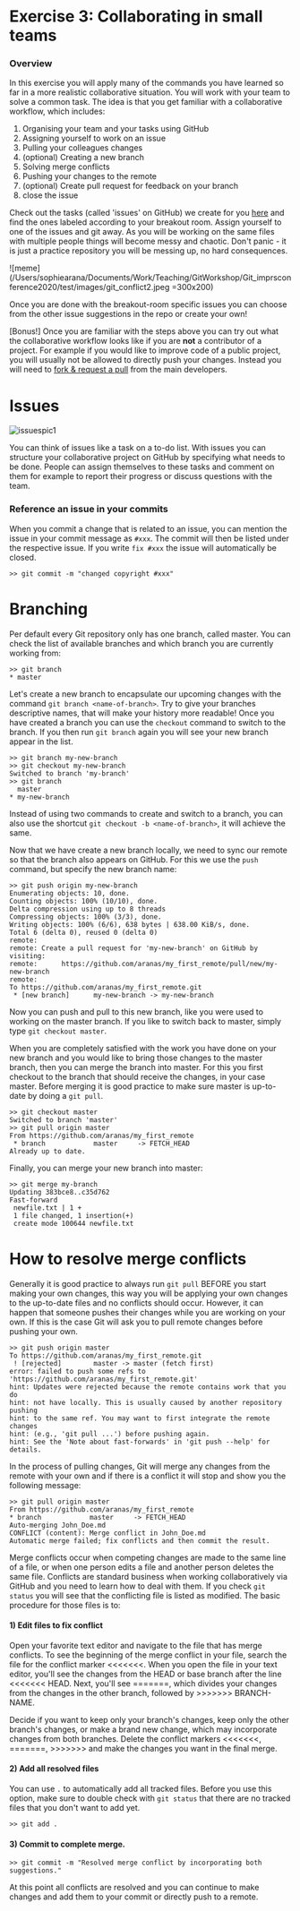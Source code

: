 # Exercise 3: Collaborating in small teams

### Overview
In this exercise you will apply many of the commands you have learned so far in a more realistic collaborative situation. You will work with your team to solve a common task. The idea is that you get familiar with a collaborative workflow, which includes:

1) Organising your team and your tasks using GitHub
2) Assigning yourself to work on an issue
3) Pulling your colleagues changes
4) (optional) Creating a new branch
5) Solving merge conflicts
6) Pushing your changes to the remote
7) (optional) Create pull request for feedback on your branch
8) close the issue

Check out the tasks (called 'issues' on GitHub) we create for you [here](https://github.com/Donders-Institute/git-workshop/issues) and find the ones labeled according to your breakout room. Assign yourself to one of the issues and git away. As you will be working on the same files with multiple people things will become messy and chaotic. Don't panic - it is just a practice repository you will be messing up, no hard consequences.

![meme](/Users/sophiearana/Documents/Work/Teaching/GitWorkshop/Git_imprsconference2020/test/images/git_conflict2.jpeg =300x200)

Once you are done with the breakout-room specific issues you can choose from the other issue suggestions in the repo or create your own!

[Bonus!] Once you are familiar with the steps above you can try out what the collaborative workflow looks like if you are **not** a contributor of a project. For example if you would like to improve code of a public project, you will usually not be allowed to directly push your changes. Instead you will need to [fork & request a pull](https://github.com/susam/gitpr) from the main developers.

#  
#  
#  
#  
#  
#  
#  
 


# Issues

![issuespic1](/Users/sophiearana/Documents/Work/Teaching/GitWorkshop/Git_imprsconference2020/test/images/issues_pic.png)

You can think of issues like a task on a to-do list. With issues you can structure your collaborative project on GitHub by specifying what needs to be done. People can assign themselves to these tasks and comment on them for example to report their progress or discuss questions with the team.

### Reference an issue in your commits

When you commit a change that is related to an issue, you can mention the issue in your commit message as ```#xxx```. The commit will then be listed under the respective issue. If you write ```fix #xxx``` the issue will automatically be closed.

```console
>> git commit -m "changed copyright #xxx"

```
# Branching
Per default every Git repository only has one branch, called master. You can check the list of available branches and which branch you are currently working from:

```console
>> git branch
* master
```

Let's create a new branch to encapsulate our upcoming changes with the command ```git branch <name-of-branch>```. Try to give your branches descriptive names, that will make your history more readable! Once you have created a branch you can use the ```checkout``` command to switch to the branch. If you then run ```git branch``` again you will see your new branch appear in the list.

```console
>> git branch my-new-branch
>> git checkout my-new-branch
Switched to branch 'my-branch'
>> git branch
  master
* my-new-branch
```

Instead of using two commands to create and switch to a branch, you can also use the shortcut ```git checkout -b <name-of-branch>```, it will achieve the same.

Now that we have create a new branch locally, we need to sync our remote so that the branch also appears on GitHub. For this we use the ```push``` command, but specify the new branch name:

```console
>> git push origin my-new-branch
Enumerating objects: 10, done.
Counting objects: 100% (10/10), done.
Delta compression using up to 8 threads
Compressing objects: 100% (3/3), done.
Writing objects: 100% (6/6), 638 bytes | 638.00 KiB/s, done.
Total 6 (delta 0), reused 0 (delta 0)
remote:
remote: Create a pull request for 'my-new-branch' on GitHub by visiting:
remote:      https://github.com/aranas/my_first_remote/pull/new/my-new-branch
remote:
To https://github.com/aranas/my_first_remote.git
 * [new branch]      my-new-branch -> my-new-branch
```

Now you can push and pull to this new branch, like you were used to working on the master branch. If you like to switch back to master, simply type ```git checkout master```.

When you are completely satisfied with the work you have done on your new branch and you would like to bring those changes to the master branch, then you can merge the branch into master. For this you first checkout to the branch that should receive the changes, in your case master. Before merging it is good practice to make sure master is up-to-date by doing a ```git pull```.


```console
>> git checkout master
Switched to branch 'master'
>> git pull origin master
From https://github.com/aranas/my_first_remote
 * branch            master     -> FETCH_HEAD
Already up to date.
```

Finally, you can merge your new branch into master:

```console
>> git merge my-branch
Updating 383bce8..c35d762
Fast-forward
 newfile.txt | 1 +
 1 file changed, 1 insertion(+)
 create mode 100644 newfile.txt
```

# How to resolve merge conflicts

Generally it is good practice to always run ```git pull``` BEFORE you start making your own changes, this way you will be applying your own changes to the up-to-date files and no conflicts should occur. However, it can happen that someone pushes their changes while you are working on your own. If this is the case Git will ask you to pull remote changes before pushing your own.

```console
>> git push origin master
To https://github.com/aranas/my_first_remote.git
 ! [rejected]        master -> master (fetch first)
error: failed to push some refs to 'https://github.com/aranas/my_first_remote.git'
hint: Updates were rejected because the remote contains work that you do
hint: not have locally. This is usually caused by another repository pushing
hint: to the same ref. You may want to first integrate the remote changes
hint: (e.g., 'git pull ...') before pushing again.
hint: See the 'Note about fast-forwards' in 'git push --help' for details.
```

In the process of pulling changes, Git will merge any changes from the remote with your own and if there is a conflict it will stop and show you the following message:

```console
>> git pull origin master
From https://github.com/aranas/my_first_remote
* branch            master     -> FETCH_HEAD
Auto-merging John_Doe.md
CONFLICT (content): Merge conflict in John_Doe.md
Automatic merge failed; fix conflicts and then commit the result.
```

Merge conflicts occur when competing changes are made to the same line of a file, or when one person edits a file and another person deletes the same file. Conflicts are standard business when working collaboratively via GitHub and you need to learn how to deal with them.
If you check ```git status``` you will see that the conflicting file is listed as modified. The basic procedure for those files is to:

#### 1) Edit files to fix conflict  

Open your favorite text editor and navigate to the file that has merge conflicts.
To see the beginning of the merge conflict in your file, search the file for the conflict marker <<<<<<<. When you open the file in your text editor, you'll see the changes from the HEAD or base branch after the line <<<<<<< HEAD. Next, you'll see =======, which divides your changes from the changes in the other branch, followed by >>>>>>> BRANCH-NAME.   

Decide if you want to keep only your branch's changes, keep only the other branch's changes, or make a brand new change, which may incorporate changes from both branches. Delete the conflict markers <<<<<<<, =======, >>>>>>> and make the changes you want in the final merge.

#### 2) Add all resolved files  

You can use ```.``` to automatically add all tracked files. Before you use this option, make sure to  double check with ```git status``` that there are no tracked files that you don't want to add yet.

```console
>> git add .
```
#### 3) Commit to complete merge.

```console
>> git commit -m "Resolved merge conflict by incorporating both suggestions."
```

At this point all conflicts are resolved and you can continue to make changes and add them to your commit or directly push to a remote.
